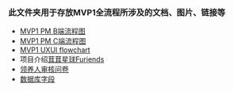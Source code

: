 ### 此文件夹用于存放MVP1全流程所涉及的文档、图片、链接等 


- [MVP1 PM B端流程图](https://www.processon.com/view/link/62725b6e079129397f328d3c)
- [MVP1 PM C端流程图](https://www.processon.com/view/link/626eec286376891e1c1f4298)
- [MVP1 UXUI flowchart](https://miro.com/welcomeonboard/NUtxT1QxM0tMQ2ZwWXZtaHQ0ZGZvclRGUVkyNUVxd0Fsd3duS05FeEltVkN6WVRNcnZPeTVqUEVndmdwMER2Q3wzNDU4NzY0NTIyNjYwNzg0NzQ4?share_link_id=451223669838)
- 项目介绍[茸茸星球Furiends](https://github.com/Furiends/Media/blob/main/Resource/茸茸星球Furiends%202.0.docx)
- [领养人审核问卷](https://github.com/Furiends/NPO/blob/main/领养人审核问卷.md)
- [数据库字段]()
